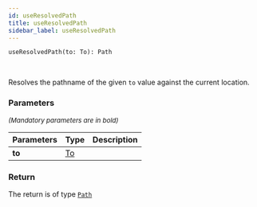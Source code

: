 ```yaml
---
id: useResolvedPath
title: useResolvedPath
sidebar_label: useResolvedPath
---
```


```tsx
useResolvedPath(to: To): Path
```
<br/>

Resolves the pathname of the given `to` value against the current location.

### Parameters

<font size="2"><i>(Mandatory parameters are in bold)</i></font>

| Parameters | Type | Description |
| --------- | ---- | ----------- |
| **to** | [To](/framework-api/types/To.md) |  |


### Return



The return is of type <code>[Path](/framework-api/interfaces/Path.md)</code>